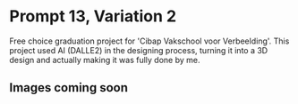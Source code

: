 # Prompt 13, Variation 2

Free choice graduation project for 'Cibap Vakschool voor Verbeelding'. This project used AI (DALLE2) in the designing process, turning it into a 3D design and actually making it was fully done by me.

## Images coming soon
